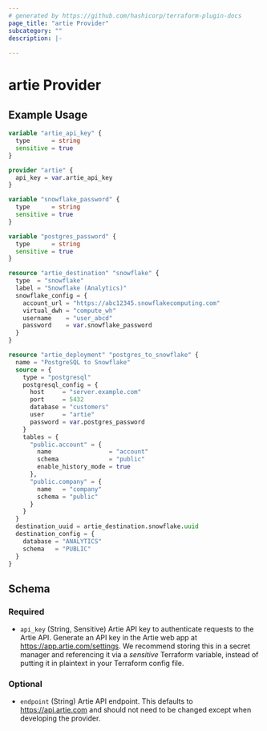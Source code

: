 ```yaml
---
# generated by https://github.com/hashicorp/terraform-plugin-docs
page_title: "artie Provider"
subcategory: ""
description: |-
  
---
```


# artie Provider



## Example Usage

```terraform
variable "artie_api_key" {
  type      = string
  sensitive = true
}

provider "artie" {
  api_key = var.artie_api_key
}

variable "snowflake_password" {
  type      = string
  sensitive = true
}

variable "postgres_password" {
  type      = string
  sensitive = true
}

resource "artie_destination" "snowflake" {
  type  = "snowflake"
  label = "Snowflake (Analytics)"
  snowflake_config = {
    account_url = "https://abc12345.snowflakecomputing.com"
    virtual_dwh = "compute_wh"
    username    = "user_abcd"
    password    = var.snowflake_password
  }
}

resource "artie_deployment" "postgres_to_snowflake" {
  name = "PostgreSQL to Snowflake"
  source = {
    type = "postgresql"
    postgresql_config = {
      host     = "server.example.com"
      port     = 5432
      database = "customers"
      user     = "artie"
      password = var.postgres_password
    }
    tables = {
      "public.account" = {
        name                = "account"
        schema              = "public"
        enable_history_mode = true
      },
      "public.company" = {
        name   = "company"
        schema = "public"
      }
    }
  }
  destination_uuid = artie_destination.snowflake.uuid
  destination_config = {
    database = "ANALYTICS"
    schema   = "PUBLIC"
  }
}
```

<!-- schema generated by tfplugindocs -->
## Schema

### Required

- `api_key` (String, Sensitive) Artie API key to authenticate requests to the Artie API. Generate an API key in the Artie web app at https://app.artie.com/settings. We recommend storing this in a secret manager and referencing it via a *sensitive* Terraform variable, instead of putting it in plaintext in your Terraform config file.

### Optional

- `endpoint` (String) Artie API endpoint. This defaults to https://api.artie.com and should not need to be changed except when developing the provider.
